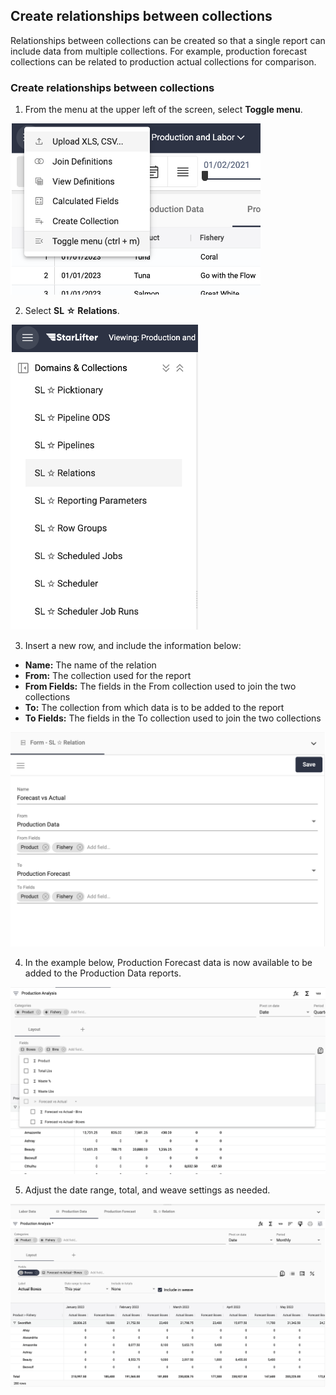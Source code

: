 ## Create relationships between collections

Relationships between collections can be created so that a single report can include data from multiple collections. For example, production forecast collections can be related to production actual collections for comparison.

### Create relationships between collections
1.  From the menu at the upper left of the screen, select **Toggle menu**.

<img src="../assets/tablerelations01.png"  style="width:400px" class="border"></img>

2. Select **SL ☆ Relations**.

<img src="../assets/tablerelations02.png"  style="width:300px" class="border"></img>

3. Insert a new row, and include the information below:
* **Name:** The name of the relation
* **From:** The collection used for the report
* **From Fields:** The fields in the From collection used to join the two collections
* **To:** The collection from which data is to be added to the report
* **To Fields:** The fields in the To collection used to join the two collections

<img src="../assets/tablerelations03.png"  style="width:600px" class="border"></img>

4. In the example below, Production Forecast data is now available to be added to the Production Data reports.

<img src="../assets/tablerelations04.png"  style="width:600px" class="border"></img>

5. Adjust the date range, total, and weave settings as needed.

<img src="../assets/tablerelations05.png"  style="width:800px" class="border"></img>
